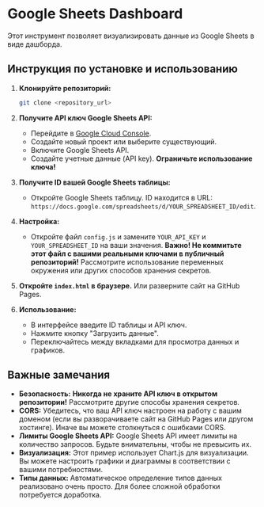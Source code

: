 # Google Sheets Dashboard

Этот инструмент позволяет визуализировать данные из Google Sheets в виде дашборда.

## Инструкция по установке и использованию

1.  **Клонируйте репозиторий:**

    ```bash
    git clone <repository_url>
    ```

2.  **Получите API ключ Google Sheets API:**

    *   Перейдите в [Google Cloud Console](https://console.cloud.google.com/).
    *   Создайте новый проект или выберите существующий.
    *   Включите Google Sheets API.
    *   Создайте учетные данные (API key).  **Ограничьте использование ключа!**

3.  **Получите ID вашей Google Sheets таблицы:**

    *   Откройте Google Sheets таблицу.  ID находится в URL: `https://docs.google.com/spreadsheets/d/YOUR_SPREADSHEET_ID/edit`.

4.  **Настройка:**

    *   Откройте файл `config.js` и замените `YOUR_API_KEY` и `YOUR_SPREADSHEET_ID` на ваши значения. **Важно! Не коммитьте этот файл с вашими реальными ключами в публичный репозиторий!**  Рассмотрите использование переменных окружения или других способов хранения секретов.

5.  **Откройте `index.html` в браузере.**  Или разверните сайт на GitHub Pages.

6.  **Использование:**

    *   В интерфейсе введите ID таблицы и API ключ.
    *   Нажмите кнопку "Загрузить данные".
    *   Переключайтесь между вкладками для просмотра данных и графиков.

## Важные замечания

*   **Безопасность:**  **Никогда не храните API ключ в открытом репозитории!**  Рассмотрите другие способы хранения секретов.
*   **CORS:**  Убедитесь, что ваш API ключ настроен на работу с вашим доменом (если вы разворачиваете сайт на GitHub Pages или другом хостинге).  Иначе вы можете столкнуться с ошибками CORS.
*   **Лимиты Google Sheets API:**  Google Sheets API имеет лимиты на количество запросов.  Будьте внимательны, чтобы не превысить их.
*   **Визуализация:**  Этот пример использует Chart.js для визуализации.  Вы можете настроить графики и диаграммы в соответствии с вашими потребностями.
*   **Типы данных:** Автоматическое определение типов данных реализовано очень просто.  Для более сложной обработки потребуется доработка.
